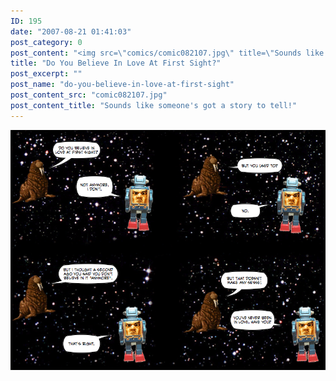 ```yaml
---
ID: 195
date: "2007-08-21 01:41:03"
post_category: 0
post_content: "<img src=\"comics/comic082107.jpg\" title=\"Sounds like someone's got a story to tell!\" />"
title: "Do You Believe In Love At First Sight?"
post_excerpt: ""
post_name: "do-you-believe-in-love-at-first-sight"
post_content_src: "comic082107.jpg"
post_content_title: "Sounds like someone's got a story to tell!"
---
```



[![Sounds like someone's got a story to tell!](/comics-hi-res/comic082107.jpg)](/comics-hi-res/comic082107.jpg "Sounds like someone's got a story to tell!")
